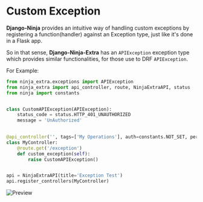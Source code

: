 # **Custom Exception**
**Django-Ninja** provides an intuitive way of handling custom exceptions by registering a function(handler) against an Exception type, just like it's done in a Flask app.

So in that sense, **Django-Ninja-Extra** has an `APIException` exception type which provides similar functionalities, for those use to DRF `APIException`.

For Example: 
```python
from ninja_extra.exceptions import APIException
from ninja_extra import api_controller, route, NinjaExtraAPI, status
from ninja import constants


class CustomAPIException(APIException):
    status_code = status.HTTP_401_UNAUTHORIZED
    message = 'UnAuthorized'

    
@api_controller('', tags=['My Operations'], auth=constants.NOT_SET, permissions=[])
class MyController:
    @route.get('/exception')
    def custom_exception(self):
        raise CustomAPIException()


api = NinjaExtraAPI(title='Exception Test')
api.register_controllers(MyController)
```
![Preview](../images/custom_exception.gif)